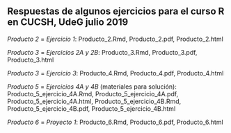 ## Respuestas de algunos ejercicios para el curso R en CUCSH, UdeG julio 2019

*Producto 2* = *Ejercicio 1*: Producto_2.Rmd, Producto_2.pdf, Producto_2.html

*Producto 3* = *Ejercicios 2A y 2B*: Producto_3.Rmd, Producto_3.pdf, Producto_3.html

*Producto 3* = *Ejercicio 3*: Producto_4.Rmd, Producto_4.pdf, Producto_4.html

*Producto 5* = *Ejercicios 4A y 4B* (materiales para solución): Producto_5_ejercicio_4A.Rmd, Producto_5_ejercicio_4A.pdf, Producto_5_ejercicio_4A.html, Producto_5_ejercicio_4B.Rmd, Producto_5_ejercicio_4B.pdf, Producto_5_ejercicio_4B.html 

*Producto 6* = *Proyecto 1*: Producto_6.Rmd, Producto_6.pdf, Producto_6.html

